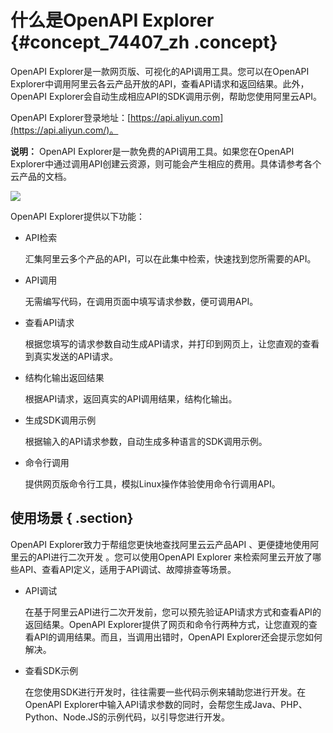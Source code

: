 # 什么是OpenAPI Explorer {#concept_74407_zh .concept}

OpenAPI Explorer是一款网页版、可视化的API调用工具。您可以在OpenAPI Explorer中调用阿里云各云产品开放的API，查看API请求和返回结果。此外，OpenAPI Explorer会自动生成相应API的SDK调用示例，帮助您使用阿里云API。

OpenAPI Explorer登录地址：[https://api.aliyun.com](https://api.aliyun.com/)。

**说明：** OpenAPI Explorer是一款免费的API调用工具。如果您在OpenAPI Explorer中通过调用API创建云资源，则可能会产生相应的费用。具体请参考各个云产品的文档。

![](http://static-aliyun-doc.oss-cn-hangzhou.aliyuncs.com/assets/img/100073/154892451037067_zh-CN.png)

OpenAPI Explorer提供以下功能：

-   API检索

    汇集阿里云多个产品的API，可以在此集中检索，快速找到您所需要的API。

-   API调用

    无需编写代码，在调用页面中填写请求参数，便可调用API。

-   查看API请求

    根据您填写的请求参数自动生成API请求，并打印到网页上，让您直观的查看到真实发送的API请求。

-   结构化输出返回结果

    根据API请求，返回真实的API调用结果，结构化输出。

-   生成SDK调用示例

    根据输入的API请求参数，自动生成多种语言的SDK调用示例。

-   命令行调用

    提供网页版命令行工具，模拟Linux操作体验使用命令行调用API。


## 使用场景 { .section}

OpenAPI Explorer致力于帮组您更快地查找阿里云云产品API 、更便捷地使用阿里云的API进行二次开发 。您可以使用OpenAPI Explorer 来检索阿里云开放了哪些API、查看API定义，适用于API调试、故障排查等场景。

-   API调试

    在基于阿里云API进行二次开发前，您可以预先验证API请求方式和查看API的返回结果。OpenAPI Explorer提供了网页和命令行两种方式，让您直观的查看API的调用结果。而且，当调用出错时，OpenAPI Explorer还会提示您如何解决。

-   查看SDK示例

    在您使用SDK进行开发时，往往需要一些代码示例来辅助您进行开发。在OpenAPI Explorer中输入API请求参数的同时，会帮您生成Java、PHP、Python、Node.JS的示例代码，以引导您进行开发。


